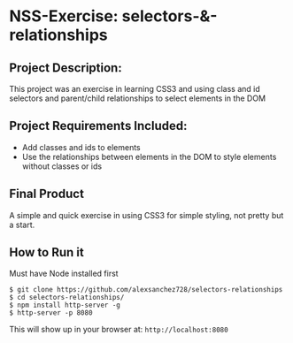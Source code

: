 # NSS-Exercise: selectors-&-relationships

## Project Description:
 This project was an exercise in learning CSS3 and using class and id selectors and parent/child relationships to select elements in the DOM

## Project Requirements Included:
* Add classes and ids to elements
* Use the relationships between elements in the DOM to style elements without classes or ids

## Final Product

A simple and quick exercise in using CSS3 for simple styling, not pretty but a start.


## How to Run it
Must have Node installed first
```
$ git clone https://github.com/alexsanchez728/selectors-relationships
$ cd selectors-relationships/
$ npm install http-server -g
$ http-server -p 8080
```
This will show up in your browser at:
`http://localhost:8080`
